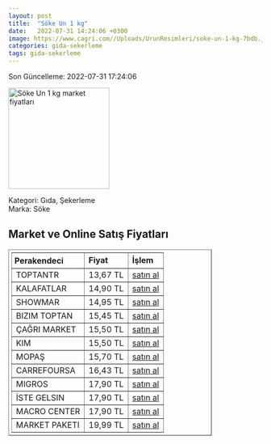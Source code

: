 ```yaml
---
layout: post
title:  "Söke Un 1 kg"
date:   2022-07-31 14:24:06 +0300
image: https://www.cagri.com//Uploads/UrunResimleri/soke-un-1-kg-7bdb.jpg
categories: gida-sekerleme
tags: gida-sekerleme
---
```


Son Güncelleme: 2022-07-31 17:24:06

<img src="https://www.cagri.com//Uploads/UrunResimleri/soke-un-1-kg-7bdb.jpg" width="200" alt="Söke Un 1 kg market fiyatları" />

Kategori: Gıda, Şekerleme
<br />
Marka: Söke

<h2>Market ve Online Satış Fiyatları</h2>

<table border="1" style="padding: 5px;width:80%;">
  <tr>
    <td style="padding: 5px;"><strong>Perakendeci</strong></td>
    <td><strong>Fiyat</strong></td>
    <td><strong>İşlem</strong></td>
  </tr>
  <tr>
              <td title="ToptanTR">TOPTANTR</td>
              <td>13,67 TL</td>
              <td><a title="ToptanTR" target="_blank" href="https://www.toptantr.com/tr/soke-un-1kg">satın al</a></td>
            </tr><tr>
              <td title="Kalafatlar">KALAFATLAR</td>
              <td>14,90 TL</td>
              <td><a title="Kalafatlar" target="_blank" href="https://www.kalafatlar.com/urun/soke-un-1-kg">satın al</a></td>
            </tr><tr>
              <td title="Showmar">SHOWMAR</td>
              <td>14,95 TL</td>
              <td><a title="Showmar" target="_blank" href="https://www.showmar.com.tr/urun/soke-un-1kg">satın al</a></td>
            </tr><tr>
              <td title="Bizim Toptan">BIZIM TOPTAN</td>
              <td>15,45 TL</td>
              <td><a title="Bizim Toptan" target="_blank" href="https://www.bizimtoptan.com.tr/soke-un-geleneksel-1-kg">satın al</a></td>
            </tr><tr>
              <td title="Çağrı Market">ÇAĞRI MARKET</td>
              <td>15,50 TL</td>
              <td><a title="Çağrı Market" target="_blank" href="https://www.cagri.com/soke-un-1-kg">satın al</a></td>
            </tr><tr>
              <td title="Kim">KIM</td>
              <td>15,50 TL</td>
              <td><a title="Kim" target="_blank" href="https://www.kimgeldi.com/soke-un-1kg">satın al</a></td>
            </tr><tr>
              <td title="Mopaş">MOPAŞ</td>
              <td>15,70 TL</td>
              <td><a title="Mopaş" target="_blank" href="https://www.mopas.com.tr/soke-un-1-kg/p/2791">satın al</a></td>
            </tr><tr>
              <td title="CarrefourSA">CARREFOURSA</td>
              <td>16,43 TL</td>
              <td><a title="CarrefourSA" target="_blank" href="https://www.carrefoursa.com/soke-un-1-kg-p-30113323">satın al</a></td>
            </tr><tr>
              <td title="Migros">MIGROS</td>
              <td>17,90 TL</td>
              <td><a title="Migros" target="_blank" href="https://www.migros.com.tr/soke-un-1-kg-p-4c73e1">satın al</a></td>
            </tr><tr>
              <td title="İste Gelsin">İSTE GELSIN</td>
              <td>17,90 TL</td>
              <td><a title="İste Gelsin" target="_blank" href="https://www.istegelsin.com/urun/soke-un-1-kg_SKE1-AD">satın al</a></td>
            </tr><tr>
              <td title="Macro Center">MACRO CENTER</td>
              <td>17,90 TL</td>
              <td><a title="Macro Center" target="_blank" href="https://www.macrocenter.com.tr/soke-un-1-kg-p-4c73e1">satın al</a></td>
            </tr><tr>
              <td title="Market Paketi">MARKET PAKETI</td>
              <td>19,99 TL</td>
              <td><a title="Market Paketi" target="_blank" href="https://www.marketpaketi.com.tr/soke-un-1-kg-p-518843">satın al</a></td>
            </tr>
</table>
